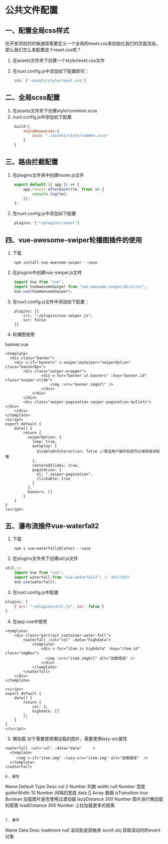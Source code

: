 # 公共文件配置

## 一、配置全局css样式

在开发项目的时候通常需要定义一个全局的reset.css来初始化我们的页面渲染。
那么我们怎么来配置这个reset.css呢？

1. 在assets文件夹下创建一个style/reset.css文件

2. 在nuxt.config.js中添加如下配置即可：

```js
	css: ['~assets/style/reset.css']
```

## 二、全局scss配置

1. 在assets文件夹下创建style/common.scss
2. nuxt.config.js中添加如下配置

```js
	build:{
		styleResources:{
			scss: "./assets/style/common.scss"
		}
	}
```

## 三、路由拦截配置

1. 在plugins文件夹中创建router.js文件

```js
	export default ({ app }) => {
		app.router.afterEach((to, from) => {
		    console.log(to);
		});
	};
```

2. 在nuxt.config.js中添加如下配置

```js
	plugins: ["~/plugins/router"]
```

## 四、vue-awesome-swiper轮播图插件的使用

1. 下载

```
	npm install vue-awesome-swiper --save
```

2. 在plugins中创建vue-swiper.js文件

```js
	import Vue from "vue";
	import VueAwesomeSwiper from "vue-awesome-swiper/dist/ssr";
	Vue.use(VueAwesomeSwiper);
```

3. 在nuxt.config.js文件中添加如下配置：

```
	plugins: [{
		src: "~/plugins/vue-swiper.js",
		ssr: false
	}]
```

4. 轮播图使用

banner.vue
```
<template>
  <div class="banner">
    <div v-if="banners" v-swiper:mySwiper="swiperOption" class="bannerBox">
	    <div class="swiper-wrapper">
	        	<div v-for="banner in banners" :key="banner.id" class="swiper-slide">
	          		<img :src="banner.imgUrl" />
	        	</div>
	      	</div>
	    </div>
	    <div class="swiper-pagination swiper-pagination-bullets"></div>
    </div>
</template>
<script>
export default {
	data() {
	    return {
	      swiperOption: {
	        loop: true,
	        autoplay: {
	          disableOnInteraction: false //保证用户操作后还可以继续自动轮播
	        },
	        centeredSlides: true,
	        pagination: {
	          el: ".swiper-pagination",
	          clickable: true
	        }
	      },
	      banners: []
	    }
    }
}
<script>
```

## 五、瀑布流插件vue-waterfall2

1. 下载

```
	npm i vue-waterfall2@latest --save
```

2. 在plugins文件夹下创建util.js文件

```js
util.js
	import Vue from "vue";
	import waterfall from "vue-waterfall2"; // 瀑布流插件
	Vue.use(waterfall);
```

3. 在nuxt.config.js中配置

```js
plugins: [
    { src: "~/plugins/util.js", ssr: false }
]
```

4. 在app.vue中使用

```
<template>
  	<div class="portrait container-water-fall">
		<waterfall :col="col" :data="highdata">
		    <template>
		        <div v-for="item in highdata" :key="item.id" class="imgBox">
		          <img :src="item.imgUrl" alt="加载错误" />
		        </div>
		    </template>
		</waterfall>
	</div>
</template>

<script>
export default {
	data() {
	    return {
	      	col: 3,
	      	highdata: []
	    };
	}
}
</script>
```

5. 懒加载
对于需要使用懒加载的图片，需要使用lazy-src属性
```
<waterfall :col='col' :data="data"     >
  <template>
     <img v-if="item.img" :lazy-src="item.img" alt="加载错误"  />
  </template>
</waterfall>

6. 属性

```
Name				Default			Type		Desc
col						2			Number		列数
width					null		Number		宽度
gutterWidth	10			Number		间隔的宽度
data					[]			Array		数据
isTransition			true		Boolean		加载图片是否使用过渡动画
lazyDistance			300			Number		图片进行懒加载的距离
loadDistance			300			Number		上拉加载更多的距离

```

7. 事件

```
Name			Data	Desc
loadmore		null	滚动到底部触发
scroll			obj		获取滚动时的event对象
```